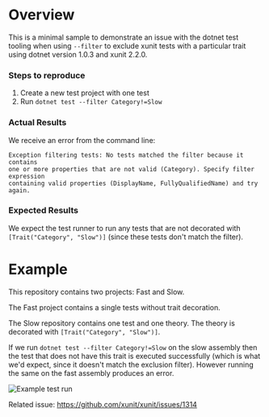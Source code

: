 # Overview

This is a minimal sample to demonstrate an issue with the dotnet test tooling when using `--filter` to exclude xunit tests with a particular trait using dotnet version 1.0.3 and xunit 2.2.0.

### Steps to reproduce

1. Create a new test project with one test
2. Run `dotnet test --filter Category!=Slow`

### Actual Results

We receive an error from the command line:

```
Exception filtering tests: No tests matched the filter because it contains
one or more properties that are not valid (Category). Specify filter expression
containing valid properties (DisplayName, FullyQualifiedName) and try again.
```

### Expected Results

We expect the test runner to run any tests that are not decorated with `[Trait("Category", "Slow")]` (since these tests don't match the filter).

# Example

This repository contains two projects: Fast and Slow.

The Fast project contains a single tests without trait decoration.

The Slow repository contains one test and one theory. The theory is decorated with `[Trait("Category", "Slow")]`.

If we run `dotnet test --filter Category!=Slow` on the slow assembly then the test that does not have this trait is executed successfully (which is what we'd expect, since it doesn't match the exclusion filter). However running the same on the fast assembly produces an error.

![Example test run](./slow_filter.png)

Related issue: https://github.com/xunit/xunit/issues/1314
